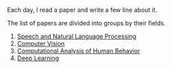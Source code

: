 Each day, I read a paper and write a few line about it.

The list of papers are divided into groups by their fields.

1. [Speech and Natural Language Processing](nlp-papers.md)
2. [Computer Vision](computer-vision.md)
3. [Computational Analysis of Human Behavior](human-behavior.md)
4. [Deep Learning](deep-learning.md)


